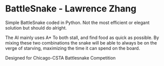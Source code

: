 # BattleSnake - Lawrence Zhang

Simple BattleSnake coded in Python. Not the most efficient or elegant solution but should do alright.

The AI mainly uses A* To both stall, and find food as quick as possible. By mixing these two combinations the snake will be able to always be on the verge of starving, maximizing the time it can spend on the board.



Designed for Chicago-CSTA Battlesnake Competition

